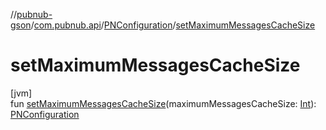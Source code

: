 //[pubnub-gson](../../../index.md)/[com.pubnub.api](../index.md)/[PNConfiguration](index.md)/[setMaximumMessagesCacheSize](set-maximum-messages-cache-size.md)

# setMaximumMessagesCacheSize

[jvm]\
fun [setMaximumMessagesCacheSize](set-maximum-messages-cache-size.md)(maximumMessagesCacheSize: [Int](https://kotlinlang.org/api/latest/jvm/stdlib/kotlin/-int/index.html)): [PNConfiguration](index.md)

